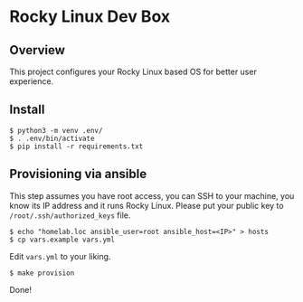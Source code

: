 # Rocky Linux Dev Box

## Overview

This project configures your Rocky Linux based OS for better user experience.

## Install

```
$ python3 -m venv .env/
$ . .env/bin/activate
$ pip install -r requirements.txt
```

## Provisioning via ansible

This step assumes you have root access, you can SSH to your machine, you know
its IP address and it runs Rocky Linux. Please put your public key to
`/root/.ssh/authorized_keys` file.

```
$ echo "homelab.loc ansible_user=root ansible_host=<IP>" > hosts
$ cp vars.example vars.yml
```
Edit `vars.yml` to your liking.

```
$ make provision
```

Done!
